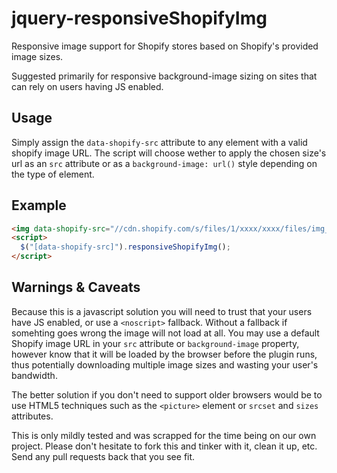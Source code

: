 # jquery-responsiveShopifyImg
Responsive image support for Shopify stores based on Shopify's provided image sizes.

Suggested primarily for responsive background-image sizing on sites that can rely on users having JS enabled.

## Usage
Simply assign the `data-shopify-src` attribute to any element with a valid shopify image URL. The script will choose wether to apply the chosen size's url as an `src` attribute or as a `background-image: url()` style depending on the type of element.

## Example
```HTML
<img data-shopify-src="//cdn.shopify.com/s/files/1/xxxx/xxxx/files/img_1024x1024.jpg" alt="Responsive" />
<script>
  $("[data-shopify-src]").responsiveShopifyImg();
</script>
```

## Warnings & Caveats
Because this is a javascript solution you will need to trust that your users have JS enabled, or use a `<noscript>` fallback. Without a fallback if somehting goes wrong the image will not load at all. You may use a default Shopify image URL in your `src` attribute or `background-image` property, however know that it will be loaded by the browser before the plugin runs, thus potentially downloading multiple image sizes and wasting your user's bandwidth.

The better solution if you don't need to support older browsers would be to use HTML5 techniques such as the `<picture>` element or `srcset` and `sizes` attributes.

This is only mildly tested and was scrapped for the time being on our own project. Please don't hesitate to fork this and tinker with it, clean it up, etc. Send any pull requests back that you see fit.
